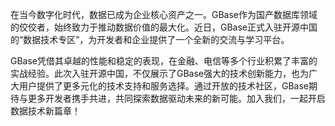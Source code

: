 在当今数字化时代，数据已成为企业核心资产之一。GBase作为国产数据库领域的佼佼者，始终致力于推动数据价值的最大化。近日，GBase正式入驻开源中国的“数据技术专区”，为开发者和企业提供了一个全新的交流与学习平台。

GBase凭借其卓越的性能和稳定的表现，在金融、电信等多个行业积累了丰富的实战经验。此次入驻开源中国，不仅展示了GBase强大的技术创新能力，也为广大用户提供了更多元化的技术支持和服务选择。通过开放的技术社区，GBase期待与更多开发者携手共进，共同探索数据驱动未来的新可能。加入我们，一起开启数据技术新篇章！